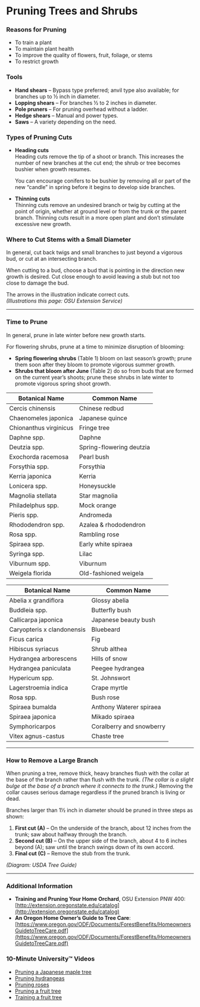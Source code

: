 # Pruning Trees and Shrubs

### Reasons for Pruning

- To train a plant
- To maintain plant health
- To improve the quality of flowers, fruit, foliage, or stems
- To restrict growth

### Tools

- **Hand shears** – Bypass type preferred; anvil type also available; for branches up to ½ inch in diameter.
- **Lopping shears** – For branches ½ to 2 inches in diameter.
- **Pole pruners** – For pruning overhead without a ladder.
- **Hedge shears** – Manual and power types.
- **Saws** – A variety depending on the need.

### Types of Pruning Cuts

- **Heading cuts**  
  Heading cuts remove the tip of a shoot or branch. This increases the number of new branches at the cut end; the shrub or tree becomes bushier when growth resumes.

  You can encourage conifers to be bushier by removing all or part of the new “candle” in spring before it begins to develop side branches.

- **Thinning cuts**  
  Thinning cuts remove an undesired branch or twig by cutting at the point of origin, whether at ground level or from the trunk or the parent branch. Thinning cuts result in a more open plant and don’t stimulate excessive new growth.

### Where to Cut Stems with a Small Diameter

In general, cut back twigs and small branches to just beyond a vigorous bud, or cut at an intersecting branch.

When cutting to a bud, choose a bud that is pointing in the direction new growth is desired. Cut close enough to avoid leaving a stub but not too close to damage the bud.

The arrows in the illustration indicate correct cuts.  
*(Illustrations this page: OSU Extension Service)*

---

### Time to Prune

In general, prune in late winter before new growth starts.

For flowering shrubs, prune at a time to minimize disruption of blooming:

- **Spring flowering shrubs** (Table 1) bloom on last season’s growth; prune them soon after they bloom to promote vigorous summer growth.
- **Shrubs that bloom after June** (Table 2) do so from buds that are formed on the current year’s shoots; prune these shrubs in late winter to promote vigorous spring shoot growth.


| Botanical Name            | Common Name                |
|-------------------------- |---------------------------|
| Cercis chinensis          | Chinese redbud             |
| Chaenomeles japonica      | Japanese quince            |
| Chionanthus virginicus    | Fringe tree                |
| Daphne spp.               | Daphne                     |
| Deutzia spp.              | Spring-flowering deutzia   |
| Exochorda racemosa        | Pearl bush                 |
| Forsythia spp.            | Forsythia                  |
| Kerria japonica           | Kerria                     |
| Lonicera spp.             | Honeysuckle                |
| Magnolia stellata         | Star magnolia              |
| Philadelphus spp.         | Mock orange                |
| Pieris spp.               | Andromeda                  |
| Rhododendron spp.         | Azalea & rhododendron      |
| Rosa spp.                 | Rambling rose              |
| Spiraea spp.              | Early white spiraea        |
| Syringa spp.              | Lilac                      |
| Viburnum spp.             | Viburnum                   |
| Weigela florida           | Old-fashioned weigela      |


| Botanical Name             | Common Name                |
|--------------------------- |---------------------------|
| Abelia x grandiflora       | Glossy abelia              |
| Buddleia spp.              | Butterfly bush             |
| Callicarpa japonica        | Japanese beauty bush       |
| Caryopteris x clandonensis | Bluebeard                  |
| Ficus carica               | Fig                        |
| Hibiscus syriacus          | Shrub althea               |
| Hydrangea arborescens      | Hills of snow              |
| Hydrangea paniculata       | Peegee hydrangea           |
| Hypericum spp.             | St. Johnswort              |
| Lagerstroemia indica       | Crape myrtle               |
| Rosa spp.                  | Bush rose                  |
| Spiraea bumalda            | Anthony Waterer spiraea    |
| Spiraea japonica           | Mikado spiraea             |
| Symphoricarpos             | Coralberry and snowberry   |
| Vitex agnus-castus         | Chaste tree                |

---

### How to Remove a Large Branch

When pruning a tree, remove thick, heavy branches flush with the collar at the base of the branch rather than flush with the trunk. *(The collar is a slight bulge at the base of a branch where it connects to the trunk.)* Removing the collar causes serious damage regardless if the pruned branch is living or dead.

Branches larger than 1½ inch in diameter should be pruned in three steps as shown:

1. **First cut (A)** – On the underside of the branch, about 12 inches from the trunk; saw about halfway through the branch.
2. **Second cut (B)** – On the upper side of the branch, about 4 to 6 inches beyond (A); saw until the branch swings down of its own accord.
3. **Final cut (C)** – Remove the stub from the trunk.

*(Diagram: USDA Tree Guide)*

---

### Additional Information

- **Training and Pruning Your Home Orchard**, OSU Extension PNW 400: [http://extension.oregonstate.edu/catalog](http://extension.oregonstate.edu/catalog)
- **An Oregon Home Owner’s Guide to Tree Care**: [https://www.oregon.gov/ODF/Documents/ForestBenefits/HomeownersGuidetoTreeCare.pdf](https://www.oregon.gov/ODF/Documents/ForestBenefits/HomeownersGuidetoTreeCare.pdf)

### 10-Minute University™ Videos

- [Pruning a Japanese maple tree](https://www.youtube.com/watch?v=idg2XQjlJaA)
- [Pruning hydrangeas](https://www.youtube.com/watch?v=zeBSLD-Y84Q)
- [Pruning roses](https://www.youtube.com/watch?v=9Ois08vuz98)
- [Pruning a fruit tree](https://www.youtube.com/watch?v=ZbVGhlG1LUA)
- [Training a fruit tree](https://www.youtube.com/watch?v=XvXIqTQcCYI)
